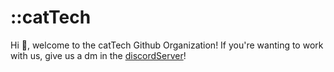 # ::catTech
Hi :wave:, welcome to the catTech Github Organization! If you're wanting to work with us, give us a dm in the [discordServer](https://discord.gg/py8fGuvYMb)!
